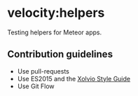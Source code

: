 # velocity:helpers

Testing helpers for Meteor apps.

## Contribution guidelines

* Use pull-requests
* Use ES2015 and the [Xolvio Style Guide](https://github.com/xolvio/javascript-style-guide)
* Use Git Flow
